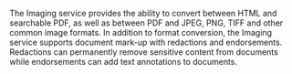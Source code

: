 The Imaging service provides the ability to convert between HTML and searchable PDF, as well as between PDF and JPEG, PNG, TIFF and other common image formats. In addition to format conversion, the Imaging service supports document mark-up with redactions and endorsements. Redactions can permanently remove sensitive content from documents while endorsements can add text annotations to documents.

